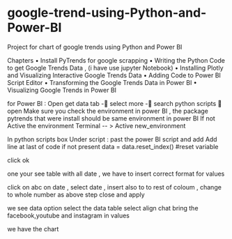# google-trend-using-Python-and-Power-BI
Project for chart  of google trends  using   Python and Power BI

Chapters
•	Install PyTrends for google scrapping 
•	Writing the Python Code to get Google Trends Data , (i have use jupyter Notebook)
•	 Installing Plotly and Visualizing Interactive Google Trends Data 
•	Adding Code to Power BI Script Editor 
•	  Transforming the Google Trends Data in Power BI
•	Visualizing Google Trends in Power BI

for  Power BI : 
Open get data tab - select more -  search python scripts  open 
Make sure you check the environment in power BI , the package pytrends  that were install should be same environment in power BI 
If not 
Active the environment 
Terminal -- >    Active new_environment  

In python scripts box 
Under script : 
past the power BI script 
and add Add line at last of code if not present 
data = data.reset_index() #reset variable

click ok 

one your see table with all date ,  we have to insert correct format for values 
 
click on abc on date , select date , insert 
also to to rest of  coloum , change to whole number as above step 
close and apply 

we see data option 
 select the data table 
select  align chat 
bring the facebook,youtube and  instagram in values 

we have the chart 
